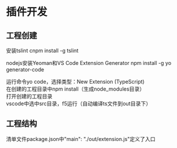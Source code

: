 
# 插件开发

## 工程创建

安装tslint
cnpm install -g tslint

nodejs安装Yeoman和VS Code Extension Generator
npm install -g yo generator-code  


运行命令yo code，选择类型：New Extension (TypeScript)  
在创建的工程目录中npm install（生成node_modules目录）  
打开创建的工程目录  
vscode中选中src目录，f5运行（自动编译ts文件到out目录下）

## 工程结构

清单文件package.json中"main": "./out/extension.js"定义了入口
